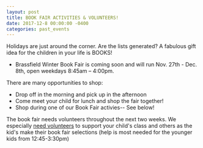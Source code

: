 ```yaml
---
layout: post
title: BOOK FAIR ACTIVITIES & VOLUNTEERS!
date: 2017-12-8 00:00:00 -0400
categories: past_events
---
```

Holidays are just around the corner. Are the lists generated? A fabulous gift idea for the children in your life is BOOKS!

* Brassfield Winter Book Fair is coming soon and will run Nov. 27th - Dec. 8th, open weekdays 8:45am – 4:00pm.

There are many opportunities to shop:

* Drop off in the morning and pick up in the afternoon
* Come meet your child for lunch and shop the fair together!
* Shop during one of our Book Fair activies-- See below!

The book fair needs volunteers throughout the next two weeks. We especially [need volunteers](http://www.signupgenius.com/go/5080b4ea9af2eabf58-book) to support your child's class and others as the kid's make their book fair selections (help is most needed for the younger kids from 12:45-3:30pm)

